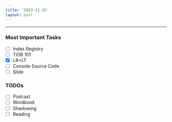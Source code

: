 ```yaml
---
title: '2023-11-25'
layout: post
---
```


---

### Most Important Tasks

- [ ] Index Registry
- [ ] TiDB 101
- [x] LR+LT
- [ ] Console Source Code
- [ ] Slide

### TODOs

- [ ] Podcast
- [ ] Wordbook
- [ ] Shadowing
- [ ] Reading
